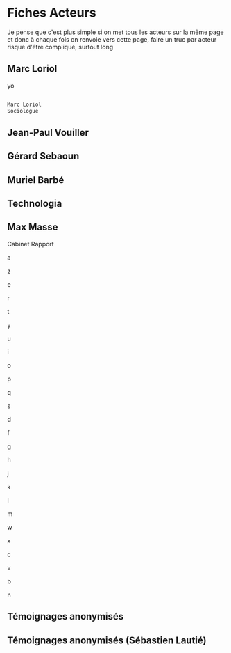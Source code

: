 # Fiches Acteurs

Je pense que c'est plus simple si on met tous les acteurs sur la même page et donc à chaque fois on renvoie vers cette page, faire un truc par acteur risque d'être compliqué, surtout long

## Marc Loriol

yo

```markdown

Marc Loriol
Sociologue

```


## Jean-Paul Vouiller

## Gérard Sebaoun

## Muriel Barbé

## Technologia

## Max Masse

Cabinet
Rapport 

a

z

e

r

t

y

u

i

o

p

q

s

d

f

g

h

j

k

l

m

w

x

c

v

b

n

<h2 id="Sébastien">Témoignages anonymisés</h2>

## Témoignages anonymisés (Sébastien Lautié)
